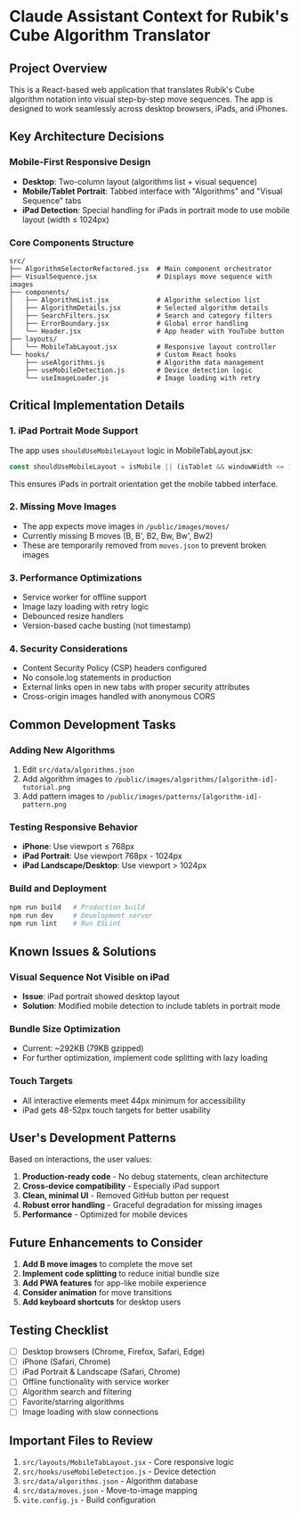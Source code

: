 # Claude Assistant Context for Rubik's Cube Algorithm Translator

## Project Overview
This is a React-based web application that translates Rubik's Cube algorithm notation into visual step-by-step move sequences. The app is designed to work seamlessly across desktop browsers, iPads, and iPhones.

## Key Architecture Decisions

### Mobile-First Responsive Design
- **Desktop**: Two-column layout (algorithms list + visual sequence)
- **Mobile/Tablet Portrait**: Tabbed interface with "Algorithms" and "Visual Sequence" tabs
- **iPad Detection**: Special handling for iPads in portrait mode to use mobile layout (width ≤ 1024px)

### Core Components Structure
```
src/
├── AlgorithmSelectorRefactored.jsx  # Main component orchestrator
├── VisualSequence.jsx               # Displays move sequence with images
├── components/
│   ├── AlgorithmList.jsx            # Algorithm selection list
│   ├── AlgorithmDetails.jsx         # Selected algorithm details
│   ├── SearchFilters.jsx            # Search and category filters
│   ├── ErrorBoundary.jsx            # Global error handling
│   └── Header.jsx                   # App header with YouTube button
├── layouts/
│   └── MobileTabLayout.jsx          # Responsive layout controller
└── hooks/                           # Custom React hooks
    ├── useAlgorithms.js             # Algorithm data management
    ├── useMobileDetection.js        # Device detection logic
    └── useImageLoader.js            # Image loading with retry
```

## Critical Implementation Details

### 1. iPad Portrait Mode Support
The app uses `shouldUseMobileLayout` logic in MobileTabLayout.jsx:
```javascript
const shouldUseMobileLayout = isMobile || (isTablet && windowWidth <= 1024)
```
This ensures iPads in portrait orientation get the mobile tabbed interface.

### 2. Missing Move Images
- The app expects move images in `/public/images/moves/`
- Currently missing B moves (B, B', B2, Bw, Bw', Bw2)
- These are temporarily removed from `moves.json` to prevent broken images

### 3. Performance Optimizations
- Service worker for offline support
- Image lazy loading with retry logic
- Debounced resize handlers
- Version-based cache busting (not timestamp)

### 4. Security Considerations
- Content Security Policy (CSP) headers configured
- No console.log statements in production
- External links open in new tabs with proper security attributes
- Cross-origin images handled with anonymous CORS

## Common Development Tasks

### Adding New Algorithms
1. Edit `src/data/algorithms.json`
2. Add algorithm images to `/public/images/algorithms/[algorithm-id]-tutorial.png`
3. Add pattern images to `/public/images/patterns/[algorithm-id]-pattern.png`

### Testing Responsive Behavior
- **iPhone**: Use viewport ≤ 768px
- **iPad Portrait**: Use viewport 768px - 1024px
- **iPad Landscape/Desktop**: Use viewport > 1024px

### Build and Deployment
```bash
npm run build   # Production build
npm run dev     # Development server
npm run lint    # Run ESLint
```

## Known Issues & Solutions

### Visual Sequence Not Visible on iPad
- **Issue**: iPad portrait showed desktop layout
- **Solution**: Modified mobile detection to include tablets in portrait mode

### Bundle Size Optimization
- Current: ~292KB (79KB gzipped)
- For further optimization, implement code splitting with lazy loading

### Touch Targets
- All interactive elements meet 44px minimum for accessibility
- iPad gets 48-52px touch targets for better usability

## User's Development Patterns
Based on interactions, the user values:
1. **Production-ready code** - No debug statements, clean architecture
2. **Cross-device compatibility** - Especially iPad support
3. **Clean, minimal UI** - Removed GitHub button per request
4. **Robust error handling** - Graceful degradation for missing images
5. **Performance** - Optimized for mobile devices

## Future Enhancements to Consider
1. **Add B move images** to complete the move set
2. **Implement code splitting** to reduce initial bundle size
3. **Add PWA features** for app-like mobile experience
4. **Consider animation** for move transitions
5. **Add keyboard shortcuts** for desktop users

## Testing Checklist
- [ ] Desktop browsers (Chrome, Firefox, Safari, Edge)
- [ ] iPhone (Safari, Chrome)
- [ ] iPad Portrait & Landscape (Safari, Chrome)
- [ ] Offline functionality with service worker
- [ ] Algorithm search and filtering
- [ ] Favorite/starring algorithms
- [ ] Image loading with slow connections

## Important Files to Review
1. `src/layouts/MobileTabLayout.jsx` - Core responsive logic
2. `src/hooks/useMobileDetection.js` - Device detection
3. `src/data/algorithms.json` - Algorithm database
4. `src/data/moves.json` - Move-to-image mapping
5. `vite.config.js` - Build configuration